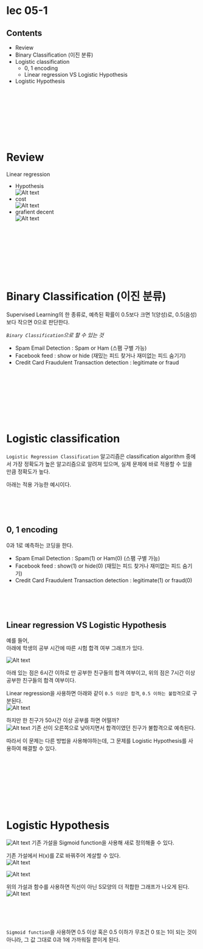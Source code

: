 # lec 05-1

## Contents

- Review
- Binary Classification (이진 분류)
- Logistic classification
  - 0, 1 encoding
  - Linear regression VS Logistic Hypothesis
- Logistic Hypothesis

ㅤ

ㅤ

ㅤ

ㅤ

# Review

Linear regression

- Hypothesis  
  ![Alt text](image.png)
- cost  
  ![Alt text](image-1.png)
- grafient decent  
  ![Alt text](image-3.png)

ㅤ

ㅤ

ㅤ

ㅤ

# Binary Classification (이진 분류)

Supervised Learning의 한 종류로, 예측된 확률이 0.5보다 크면 1(양성)로, 0.5(음성)보다 작으면 0으로 판단한다.

_`Binary Classification`으로 할 수 있는 것_

- Spam Email Detection : Spam or Ham (스팸 구별 가능)
- Facebook feed : show or hide (재밌는 피드 찾거나 재미없는 피드 숨기기)
- Credit Card Fraudulent Transaction detection : legitimate or fraud

ㅤ

ㅤ

ㅤ

ㅤ

# Logistic classification

`Logistic Regression Classification` 알고리즘은 classification algorithm 중에서 가장 정확도가 높은 알고리즘으로 알려져 있으며, 실제 문제에 바로 적용할 수 있을 만큼 정확도가 높다.

아래는 적용 가능한 예시이다.

ㅤ

ㅤ

## 0, 1 encoding

0과 1로 예측하는 코딩을 한다.

- Spam Email Detection : Spam(1) or Ham(0) (스팸 구별 가능)
- Facebook feed : show(1) or hide(0) (재밌는 피드 찾거나 재미없는 피드 숨기기)
- Credit Card Fraudulent Transaction detection : legitimate(1) or fraud(0)

ㅤ

ㅤ

## Linear regression VS Logistic Hypothesis

예를 들어,  
아래에 학생의 공부 시간에 따른 시험 합격 여부 그래프가 있다.

![Alt text](image-4.png)

아래 있는 점은 6시간 이하로 만 공부한 친구들의 합격 여부이고, 위의 점은 7시간 이상 공부한 친구들의 합격 여부이다.

Linear regression을 사용하면 아래와 같이 `0.5 이상은 합격`, `0.5 이하는 불합격`으로 구분된다.  
![Alt text](image-2.png)

하지만 한 친구가 50시간 이상 공부를 하면 어떨까?  
![Alt text](image-5.png)
기존 선이 오른쪽으로 낮아지면서 합격이였던 친구가 불합격으로 예측된다.

따라서 이 문제는 다른 방법을 사용해야하는데, 그 문제를 Logistic Hypothesis를 사용하여 해결할 수 있다.

ㅤ

ㅤ

ㅤ

ㅤ

# Logistic Hypothesis

![Alt text](image.png)
기존 가설을 Sigmoid function을 사용해 새로 정의해줄 수 있다.

기존 가설에서 H(x)를 Z로 바꿔주어 계살할 수 있다.  
![Alt text](image-6.png)

![Alt text](image-7.png)

위의 가설과 함수를 사용하면 직선이 아닌 S모양의 더 적합한 그래프가 나오게 된다.  
![Alt text](image-8.png)

ㅤ

ㅤ

`Sigmoid function`을 사용하면 0.5 이상 혹은 0.5 이하가 무조건 0 또는 1이 되는 것이 아니라, 그 값 그대로 0과 1에 가까워질 뿐이게 된다.
